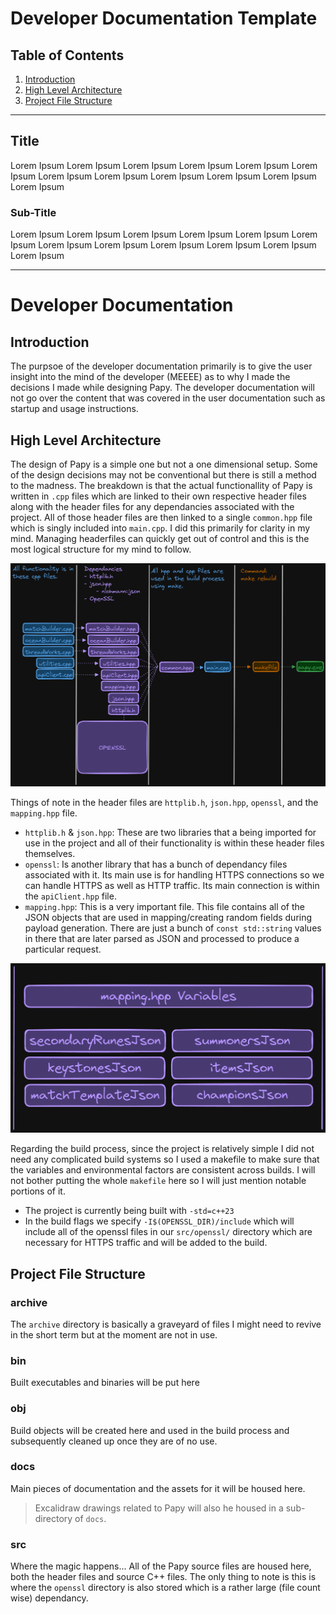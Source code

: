 # Developer Documentation Template

## Table of Contents
1. [Introduction](#introduction)
2. [High Level Architecture](#high-level-architecture)
3. [Project File Structure](#project-file-structure)

---

## Title
Lorem Ipsum Lorem Ipsum Lorem Ipsum Lorem Ipsum Lorem Ipsum Lorem Ipsum Lorem Ipsum Lorem Ipsum Lorem Ipsum Lorem Ipsum Lorem Ipsum Lorem Ipsum 

### Sub-Title
Lorem Ipsum Lorem Ipsum Lorem Ipsum Lorem Ipsum Lorem Ipsum Lorem Ipsum Lorem Ipsum Lorem Ipsum Lorem Ipsum Lorem Ipsum Lorem Ipsum Lorem Ipsum 

---

# Developer Documentation

## Introduction

The purpsoe of the developer documentation primarily is to give the user insight into the mind of the developer (MEEEE) as to why I made the decisions I made while designing Papy. The developer documentation will not go over the content that was covered in the user documentation such as startup and usage instructions.

## High Level Architecture

The design of Papy is a simple one but not a one dimensional setup. Some of the design decisions may not be conventional but there is still a method to the madness. The breakdown is that the actual functionallity of Papy is written in `.cpp` files which are linked to their own respective header files along with the header files for any dependancies associated with the project. All of those header files are then linked to a single `common.hpp` file which is singly included into `main.cpp`. I did this primarily for clarity in my mind. Managing headerfiles can quickly get out of control and this is the most logical structure for my mind to follow.

![Papy Architecture](documentationImages/papyArchitecture.png "Papy Architecture")

Things of note in the header files are `httplib.h`, `json.hpp`, `openssl`, and the `mapping.hpp` file.

- `httplib.h` & `json.hpp`: These are two libraries that a being imported for use in the project and all of their functionality is within these header files themselves.
- `openssl`: Is another library that has a bunch of dependancy files associated with it. Its main use is for handling HTTPS connections so we can handle HTTPS as well as HTTP traffic. Its main connection is within the `apiClient.hpp` file.
- `mapping.hpp`: This is a very important file. This file contains all of the JSON objects that are used in mapping/creating random fields during payload generation. There are just a bunch of `const std::string` values in there that are later parsed as JSON and processed to produce a particular request.

![mapping.hpp contents](documentationImages/mapping.png "mapping.hpp contents")

Regarding the build process, since the project is relatively simple I did not need any complicated build systems so I used a makefile to make sure that the variables and environmental factors are consistent across builds. I will not bother putting the whole `makefile` here so I will just mention notable portions of it. 

- The project is currently being built with `-std=c++23`
- In the build flags we specify `-I$(OPENSSL_DIR)/include` which will include all of the openssl files in our `src/openssl/` directory which are necessary for HTTPS traffic and will be added to the build.  


## Project File Structure

### archive
The `archive` directory is basically a graveyard of files I might need to revive in the short term but at the moment are not in use.

### bin
Built executables and binaries will be put here

### obj
Build objects will be created here and used in the build process and subsequently cleaned up once they are of no use.

### docs 
Main pieces of documentation and the assets for it will be housed here. 
> Excalidraw drawings related to Papy will also he housed in a sub-directory of `docs`.

### src
Where the magic happens...
All of the Papy source files are housed here, both the header files and source C++ files. The only thing to note is this is where the `openssl` directory is also stored which is a rather large (file count wise) dependancy.
